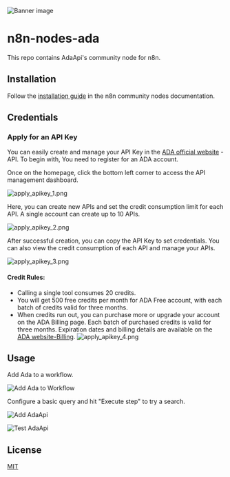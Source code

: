 ![Banner image](https://user-images.githubusercontent.com/10284570/173569848-c624317f-42b1-45a6-ab09-f0ea3c247648.png)

# n8n-nodes-ada

This repo contains AdaApi's community node for n8n.

## Installation

Follow the [installation guide](https://docs.n8n.io/integrations/community-nodes/installation/) in the n8n community nodes documentation.

## Credentials

### Apply for an API Key
You can easily create and manage your API Key in the [ADA official website](https://ada.im/home?ada_data_=&utm_source=n8n&utm_medium=landingpage&utm_infeluncer=landingpage&utm_campain=landingpage&utm_content=landingpage) - API. To begin with, You need to register for an ADA account.

Once on the homepage, click the bottom left corner to access the API management dashboard.

![apply_apikey_1.png](https://d1551jsgrpwivo.cloudfront.net/apply_apikey_1.png)

Here, you can create new APIs and set the credit consumption limit for each API. A single account can create up to 10 APIs.

![apply_apikey_2.png](https://d1551jsgrpwivo.cloudfront.net/apply_apikey_2.png)

After successful creation, you can copy the API Key to set credentials. You can also view the credit consumption of each API and manage your APIs.

![apply_apikey_3.png](https://d1551jsgrpwivo.cloudfront.net/apply_apikey_3.png)

#### **Credit Rules:**

- Calling a single tool consumes 20 credits.
- You will get 500 free credits per month for ADA Free account,  with each batch of credits valid for three months.
- When credits run out, you can purchase more or upgrade your account on the ADA Billing page. Each batch of purchased credits is valid for three months. Expiration dates and billing details are available on the [ADA website-Billing](https://ada.im/udsl/#/system/billing).
![apply_apikey_4.png](https://d1551jsgrpwivo.cloudfront.net/apply_apikey_4.png)

## Usage

Add Ada to a workflow.


![Add Ada to Workflow](https://d1551jsgrpwivo.cloudfront.net/ada-workflow1.png)

Configure a basic query and hit "Execute step" to try a search.

![Add AdaApi](https://d1551jsgrpwivo.cloudfront.net/ada-workflow2.png)

![Test  AdaApi](https://d1551jsgrpwivo.cloudfront.net/ada-workflow2.png)


## License

[MIT](https://github.com/n8n-io/n8n-nodes-starter/blob/master/LICENSE.md)
